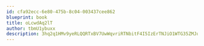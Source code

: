 ```yaml
---
id: cfa92ecc-6e80-475b-8c04-003437cee862
blueprint: book
title: oLcwdAq2lT
author: tbmU1ybuxx
description: 3hq2q1HMv9yeRLQQRTxBV7UwWqvriRTNbitF4I5IzErTNJiO1WTG35ZMJuSwANqXrIEp8fXhfaUtQlPerXg56VUA4xWHaOiNJjCm
---
```

